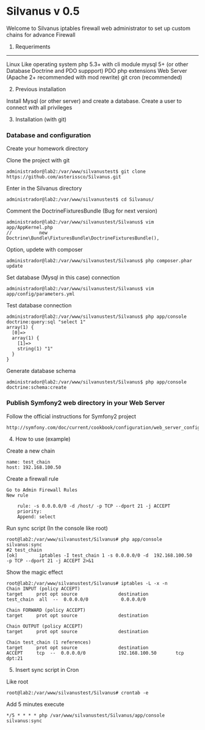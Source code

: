 Silvanus v 0.5
========================

Welcome to Silvanus iptables firewall web administrator to set up custom chains for advance 
Firewall

1) Requeriments 
----------------------------------

Linux Like operating system
php 5.3+ with cli module
mysql 5+ (or other Database Doctrine and PDO suppport)
PDO php extensions
Web Server (Apache 2+ recommended with mod rewrite)
git
cron (recommended)

2) Previous installation

Install Mysql (or other server) and create a database.
Create a user to connect with all privileges

3) Installation (with git)

### Database and configuration

Create your homework directory

Clone the project with git	
	
	administrador@lab2:/var/www/silvanustest$ git clone https://github.com/asterissco/Silvanus.git

Enter in the Silvanus directory

	administrador@lab2:/var/www/silvanustest$ cd Silvanus/

Comment the DoctrineFixturesBundle (Bug for next version)

	administrador@lab2:/var/www/silvanustest/Silvanus$ vim app/AppKernel.php 
	//          new Doctrine\Bundle\FixturesBundle\DoctrineFixturesBundle(),

Option, updete with composer

	administrador@lab2:/var/www/silvanustest/Silvanus$ php composer.phar update

Set database (Mysql in this case) connection

	administrador@lab2:/var/www/silvanustest/Silvanus$ vim app/config/parameters.yml

Test database connection

	administrador@lab2:/var/www/silvanustest/Silvanus$ php app/console doctrine:query:sql "select 1"
	array(1) {
	  [0]=>
	  array(1) {
		[1]=>
		string(1) "1"
	  }
	}

Generate database schema

	administrador@lab2:/var/www/silvanustest/Silvanus$ php app/console doctrine:schema:create

### Publish Symfony2 web directory in your Web Server

Follow the official instructions for Symfony2 project

	http://symfony.com/doc/current/cookbook/configuration/web_server_configuration.html
	
4) How to use (example)

Create a new chain 

	name: test_chain
	host: 192.168.100.50
	
Create a firewall rule

	Go to Admin Firewall Rules
	New rule
	
		rule: -s 0.0.0.0/0 -d /host/ -p TCP --dport 21 -j ACCEPT
		priority:
		Append: select
		
Run sync script (In the console like root)

	root@lab2:/var/www/silvanustest/Silvanus# php app/console silvanus:sync
	#2 test_chain
	[ok]		iptables -I test_chain 1 -s 0.0.0.0/0 -d  192.168.100.50  -p TCP --dport 21 -j ACCEPT 2>&1 

Show the magic effect

	root@lab2:/var/www/silvanustest/Silvanus# iptables -L -x -n
	Chain INPUT (policy ACCEPT)
	target     prot opt source               destination         
	test_chain  all  --  0.0.0.0/0            0.0.0.0/0           

	Chain FORWARD (policy ACCEPT)
	target     prot opt source               destination         

	Chain OUTPUT (policy ACCEPT)
	target     prot opt source               destination         

	Chain test_chain (1 references)
	target     prot opt source               destination         
	ACCEPT     tcp  --  0.0.0.0/0            192.168.100.50       tcp dpt:21
	


5) Insert sync script in Cron

Like root

	root@lab2:/var/www/silvanustest/Silvanus# crontab -e

Add 5 minutes execute

	*/5 * * * * php /var/www/silvanustest/Silvanus/app/console silvanus:sync
